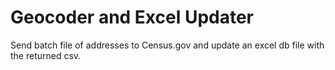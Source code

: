 # Geocoder and Excel Updater

Send batch file of addresses to Census.gov and update an excel db file with the returned csv.
